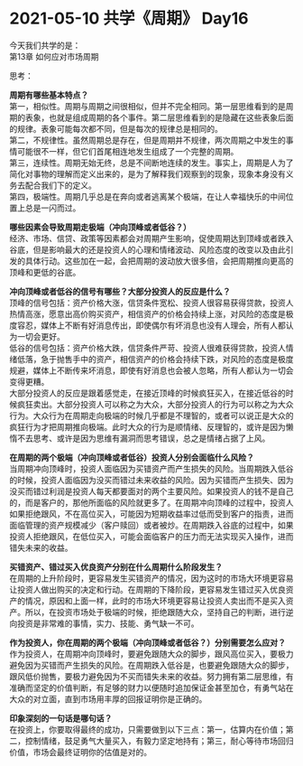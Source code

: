 # 2021-05-10 共学《周期》 Day16
今天我们共学的是：  
第13章 如何应对市场周期

思考：

**周期有哪些基本特点？**  
第一，相似性。周期与周期之间很相似，但并不完全相同。第一层思维看到的是周期的表象，也就是组成周期的各个事件。第二层思维看到的是隐藏在这些表象后面的规律。表象可能每次都不同，但是每次的规律总是相同的。  
第二，不规律性。虽然周期总是存在，但是周期并不规律，两次周期之中发生的事情可能很不一样，但它们首尾相连地发生组成了一个完整的周期。  
第三，连续性。周期无始无终，总是不间断地连续的发生。事实上，周期是人为了简化对事物的理解而定义出来的，是为了解释我们观察到的现象，现象本身没有义务去配合我们下的定义。  
第四，极端性。周期几乎总是在奔向或者逃离某个极端，在让人幸福快乐的中间位置上总是一闪而过。

**哪些因素会导致周期走极端（冲向顶峰或者低谷？）**  
经济、市场、信贷、政策等因素都会对周期产生影响，促使周期达到顶峰或者跌入谷底，但是影响最大的还是投资人的心理和情绪波动、风险态度的改变以及由此引发的具体行动。这些加在一起，会把周期的波动放大很多倍，会把周期推向更高的顶峰和更低的谷底。

**冲向顶峰或者低谷的信号有哪些？大部分投资人的反应是什么？**  
顶峰的信号包括：资产价格大涨，信贷条件宽松、投资人很容易获得贷款，投资人热情高涨，愿意出高价购买资产，相信资产的价格会持续上涨，对风险的态度是极度容忍，媒体上不断有好消息传出，即使偶尔有坏消息也没有人理会，所有人都认为一切会更好。  
低谷的信号包括：资产价格大跌，信贷条件严苛、投资人很难获得贷款，投资人情绪低落，急于抛售手中的资产，相信资产的价格会持续下跌，对风险的态度是极度规避，媒体上不断传来坏消息，即使有好消息也会被人忽略，所有人都认为一切会变得更糟。  
大部分投资人的反应是跟着感觉走，在接近顶峰的时候疯狂买入，在接近低谷的时候疯狂卖出。大部分投资人可以称之为大众，大部分投资人的行为可以称之为大众行为。大众行为在周期走向极端的时候几乎都是不理智的，或者可以说正是大众的疯狂行为才把周期推向极端。此时大众的行为是顺情绪、反理智的，或许是因为懒惰不去思考、或许是因为思维有漏洞而思考错误，总之是情绪占据了上风。

**在周期的两个极端（冲向顶峰或者低谷）投资人分别会面临什么风险？**  
当周期冲向顶峰时，投资人面临因为买错资产而产生损失的风险。当周期跌入低谷的时候，投资人面临因为没买而错过未来收益的风险。因为买错而产生损失、因为没买而错过利润是投资人每天都要面对的两个主要风险。如果投资人的钱不是自己的，而是客户的，那他所面临的风险就更多了。在周期冲向顶峰的过程中，投资人如果拒绝跟风，不在高位买入，可能因为短期收益率过低而受到客户的指责，进而面临管理的资产规模减少（客户赎回）或者被炒。在周期跌入谷底的过程中，如果投资人拒绝跟风，在低位买入，可能会面临客户的压力而无法实现买入操作，进而错失未来的收益。

**买错资产、错过买入优良资产分别在什么周期什么阶段发生？**  
在周期的上升阶段时，更容易发生买错资产的情况，因为这时的市场大环境更容易让投资人做出购买的决定和行动。在周期的下降阶段，更容易发生错过买入优良资产的情况，原因和上面一样，此时的市场大环境更容易让投资人卖出而不是买入资产。所以，在投资市场处于极端的时候，拒绝跟随大众，坚持自己的判断，进行逆向投资是非常难的事情，实力、技能、勇气缺一不可。

**作为投资人，你在周期的两个极端（冲向顶峰或者低谷？）分别需要怎么应对？**  
作为投资人，在周期冲向顶峰时，要避免跟随大众的脚步，跟风高位买入，要极力避免因为买错而产生损失的风险。在周期跌入低谷是，也要避免跟随大众的脚步，跟风低价抛售，要极力避免因为不买而错失未来的收益。努力拥有第二层思维，有准确而坚定的价值判断，有足够的财力以便随时追加保证金甚至加仓，有勇气站在大众的对立面，直到市场用丰厚的回报证明你是正确的。

**印象深刻的一句话是哪句话？**  
在投资上，你要取得最终的成功，只需要做到以下三点：第一，估算内在价值；第二，控制情绪，鼓足勇气大量买入，有毅力坚定地持有；第三，耐心等待市场回归价值，市场会最终证明你的估值是对的。

